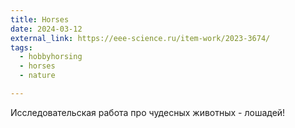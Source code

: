 ```yaml
---
title: Horses
date: 2024-03-12
external_link: https://eee-science.ru/item-work/2023-3674/
tags:
  - hobbyhorsing
  - horses
  - nature

---
```


Исследовательская работа про чудесных животных - лошадей!

<!--more-->
